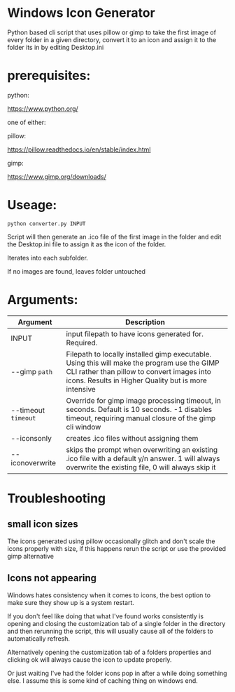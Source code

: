 # Windows Icon Generator
Python based cli script that uses pillow or gimp to take the first image of every folder in a given directory, convert it to an icon and assign it to the folder its in by editing Desktop.ini

# prerequisites:
python:

https://www.python.org/

one of either:

pillow: 

https://pillow.readthedocs.io/en/stable/index.html

gimp: 

https://www.gimp.org/downloads/

# Useage:
`python converter.py INPUT`

Script will then generate an .ico file of the first image in the folder and edit the Desktop.ini file to assign it as the icon of the folder.

Iterates into each subfolder.

If no images are found, leaves folder untouched

# Arguments:
|Argument        |Description|
| --------------- |----------|
|INPUT| input filepath to have icons generated for. Required.|
|--gimp `path` |Filepath to locally installed gimp executable. Using this will make the program use the GIMP CLI rather than pillow to convert images into icons. Results in Higher Quality but is more intensive |
|--timeout `timeout` |Override for gimp image processing timeout, in seconds. Default is 10 seconds. -1 disables timeout, requiring manual closure of the gimp cli window |
|--iconsonly|creates .ico files without assigning them|
|--iconoverwrite|skips the prompt when overwriting an existing .ico file with a default y/n answer. 1 will always overwrite the existing file, 0 will always skip it|

# Troubleshooting

## small icon sizes

The icons generated using pillow occasionally glitch and don't scale the icons properly with size, if this happens rerun the script or use the provided gimp alternative

## Icons not appearing

Windows hates consistency when it comes to icons, the best option to make sure they show up is a system restart.

If you don't feel like doing that what I've found works consistently is opening and closing the customization tab of a single folder in the directory and then rerunning the script, this will usually cause all of the folders to automatically refresh.

Alternatively opening the customization tab of a folders properties and clicking ok will always cause the icon to update properly. 

Or just waiting I've had the folder icons pop in after a while doing something else. I assume this is some kind of caching thing on windows end.


